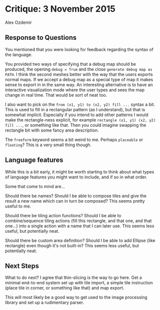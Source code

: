 # Critique: 3 November 2015

Alex Ozdemir

## Response to Questions

You mentioned that you were looking for feedback regarding the syntax of the
language.

You provided two ways of specifying that a debug map should be produced, the
opening `debug = True` and the close `generate debug map as PATH`. I think the
second meshes better with the way that the users exports normal maps. If we
accept a debug map as a special type of map it makes sense to export in in the
same way. An interesting alternative is to have an interactive visualization
mode where the user types and sees the map change in real time. That would be
sort of neat too.

I also want to pick on the `from (x1, y1) to (x2, y2) fill ...` syntax a bit.
This is used to fill in a rectangular pattern (as I understand), but that is
somewhat implicit. Especially if you intend to add other patterns I would make
the rectangle-ness explicit, for example `rectangle (x1, y1) (x2, y2) fill
...`, or something like that. Then you could imagine swapping the rectangle bit
with some fancy area description.

The `freeform` keyword seems a bit weird to me. Perhaps `placeable` or
`floating`? This is a very small thing though.

## Language features

While this is a bit early, it might be worth starting to think about what types
of language features you might want to include, and if so in what order.

Some that come to mind are...

Should there be names? Should I be able to compose tiles and give the result a
new name which can in turn be composed? This seems pretty useful to me.

Should there be tiling action functions? Should I be able to combine/sequence
tiling actions (fill this rectangle, and that one, and that one...) into a
single action with a name that I can later use. This seems less useful, but
potentially neat.

Should there be custom area definition? Should I be able to add Ellipse (like
rectangle) even though it's not built-in? This seems less useful, but
potentially neat.

## Next Steps

What to do next? I agree that thin-slicing is the way to go here. Get a minimal
end-to-end system set up with tile import, a simple tile instruction (place
tile in corner, or something like that) and map export.

This will most likely be a good way to get used to the image processing
library and set up a rudimentary parser.
